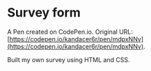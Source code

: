 # Survey form

A Pen created on CodePen.io. Original URL: [https://codepen.io/kandacer6r/pen/mdpxNNv](https://codepen.io/kandacer6r/pen/mdpxNNv).

Built my own survey using HTML and CSS.
